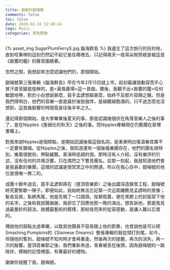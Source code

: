 ```yaml
---
title: 謝謝你甜梅號
comments: false
toc: false
date: 2020-02-16 12:40:42
tags: Music
categories: 黑色膠捲
---
```

{% asset_img SugarPlumFerryS.jpg 腦海群島 %}
我遺忘了這次旅行的目的地，直到咬筆桿的這刻仍然記不起它是往哪裡去，只記得兩天一夜耳朵側旁總是被這首《敲響的鐘》的聲音圍繞著。
<!-- more -->
忽然之間，我想起來怎麼認識他們的，那個開始。


甜梅號第三張專輯《腦海群島》早在今年2月13日就上市。起初最讓我動容而手心冒汗直至腳底發麻的，是<黃昏鹿場>這一首曲。爾後，我聽不出<敲響的鐘>任何敏銳地帶，對於小白想說甚麼，鼓手孟諺想敲甚麼，始終不及那片寂靜之聲。但是我們得明白，他們的音樂一直是屬於後勁強悍，是越聽越飽滿的。只不過怎麼也沒想到，這首曲敲響的時間竟是往後半年之久。

還記得那個開始，是大學畢業後夏天的事，那是認識幾個伏在角落音樂人之後的事了，是在Nipples《詹姆仕的秋天》之後的事。而Nipples專輯現在仍舊擱在家裡書櫃上。

對我來說Nipples是個楔點，是開始認識後搖這個名詞，是漸漸明白搖滾樂其實不一定要有聲唱。從Nipples之後，我知道還有一個後搖樂團存在，他們的團名很特別，樂風很脫俗，帶點緩飄，表演時低調的很。那時沒有人介紹，沒有樂評的引述，沒有任何的共鳴泛響，只在偶然之下瞥見團名。從那一刻起，我就知道他們會是我喜歡的樂團，這樣的認識是很冥冥之中的際遇，所以在我心目中，甜梅號的地位是很唯一無二的。




成團十餘年過去，鼓手孟諺即將在〈屋頂音樂節〉之後出國深造錄音工程，甜梅號終究要暫歇一陣子。即便如此，我始終無法忘記第一次近距離瞧見孟諺時的景像；髮長及肩，紮綁馬尾，他是先喝了一口調酒，拴緊瓶蓋，便在黑膠上的封面寫下他的名字。之後和我說聲謝謝，我卻忘了回應他那一晚的演出，想告訴他，那是我見過最曼妙的鼓法，肢體最藝術的模樣，那紛沓而來的從容感動，是讓人難以忘懷的。

傳說他的鼓點太過準確，以致其他團員不容易跟上他的節奏，也曾說他是可以把Smashing Pumpkins的《Siamese Dreams》整張專輯的鼓從頭打到尾。如今，伴隨他的暫別，甜梅號不知何時才會再重逢，然後再次的提醒，再次的消失，再一次的敲響。屋頂音樂節之後，我們重新來過，青春被丟在後頭，因為甜梅號的一路陪伴，模糊的記憶裡面，有著最好的禮物。

謝謝你提醒了我，甜梅號。